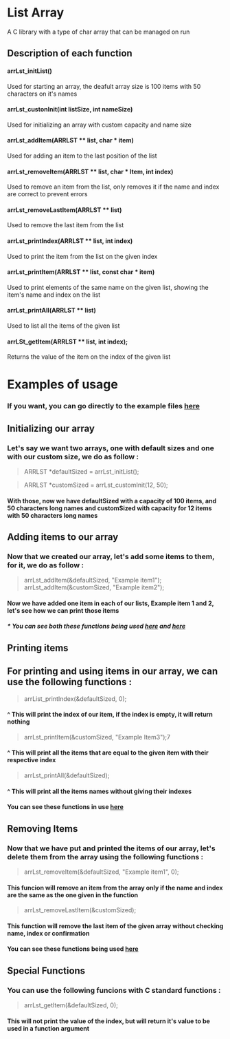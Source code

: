 # List Array 

A C library with a type of char array that can be managed on run

## Description of each function 

#### arrLst_initList()

Used for starting an array, the deafult array size is 100 items with 50 characters on it's names

#### arrLst_custonInit(int listSize, int nameSize)

Used for initializing an array with custom capacity and name size

#### arrLst_addItem(ARRLST ** list, char * item)

Used for adding an item to the last position of the list

#### arrLst_removeItem(ARRLST ** list, char * Item, int index)

Used to remove an item from the list, only removes it if the name and index are correct to prevent errors

#### arrLst_removeLastItem(ARRLST ** list)

Used to remove the last item from the list

#### arrLst_printIndex(ARRLST ** list, int index)

Used to print the item from the list on the given index

#### arrLst_printItem(ARRLST ** list, const char * item) 

Used to print elements of the same name on the given list, showing the item's name and index on the list

#### arrLst_printAll(ARRLST ** list)

Used to list all the items of the given list

#### arrLSt_getItem(ARRLST ** list, int index);

Returns the value of the item on the index of the given list 


# Examples of usage

### If you want, you can go directly to the example files [here](/exampleFiles/)

## Initializing our array

### Let's say we want two arrays, one with default sizes and one with our custom size, we do as follow : 

> ARRLST *defaultSized = arrLst_initList();

> ARRLST *customSized = arrLst_customInit(12, 50);


#### With those, now we have defaultSized with a capacity of 100 items, and 50 characters long names and customSized with capacity for 12 items with 50 characters long names

## Adding items to our array

### Now that we created our array, let's add some items to them, for it, we do as follow :

> arrLst_addItem(&defaultSized, "Example item1");
> arrLst_addItem(&customSized, "Example item2");

#### Now we have added one item in each of our lists, Example item 1 and 2, let's see how we can print those items

##### * You can see both these functions being used [here](/exampleFiles/managingItens.c) and [here](/exampleFiles/full.c)

## Printing items 

## For printing and using items in our array, we can use the following functions : 

> arrList_printIndex(&defaultSized, 0); 

#### ^ This will print the index of our item, if the index is empty, it will return nothing

> arrLst_printItem(&customSized, "Example Item3");7

#### ^ This will print all the items that are equal to the given item with their respective index

> arrLst_printAll(&defaultSized);

#### ^ This will print all the items names without giving their indexes

#### You can see these functions in use [here](/exampleFiles/listing.c)

## Removing Items

###  Now that we have put and printed the items of our array, let's delete them from the array using the following functions : 

> arrLst_removeItem(&defaultSized, "Example item1", 0);

#### This funcion will remove an item from the array only if the name and index are the same as the one given in the function

> arrLst_removeLastItem(&customSized);

#### This function will remove the last item of the given array without checking name, index or confirmation

#### You can see these functions being used [here](/exampleFiles/managingItens.c)

## Special Functions 

### You can use the following funcions with C standard functions : 


> arrLst_getItem(&defaultSized, 0);

#### This will not print the value of the index, but will return it's value to be used in a function argument 
